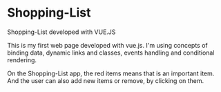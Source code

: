 # Shopping-List
Shopping-List developed with VUE.JS

This is my first web page developed with vue.js.
I'm using concepts of binding data, dynamic links and classes, events handling and conditional rendering.

On the Shopping-List app, the red items means that is an important item.
And the user can also add new items or remove, by clicking on them.
